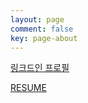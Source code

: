 ```yaml
---
layout: page
comment: false
key: page-about
---
```


[링크드인 프로필](https://www.linkedin.com/in/rokrokss)

[RESUME](https://docs.google.com/document/d/1mWyiSclSus-Rh_kQbjVVvX0bZPyLIOMjFNfjGUWpMrA/edit?tab=t.0)
